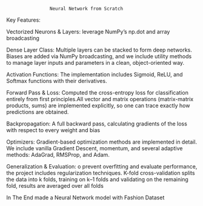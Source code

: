                     Neural Network from Scratch

Key Features:








Vectorized Neurons & Layers:
      leverage NumPy’s np.dot and array broadcasting



      
Dense Layer Class:
      Multiple layers can be stacked to form deep networks. Biases are added via NumPy broadcasting, and we include utility methods to manage layer inputs and parameters in a clean, object-oriented way.




      
Activation Functions:
      The implementation includes Sigmoid, ReLU, and Softmax functions with their derivatives.



      
Forward Pass & Loss:
      Computed the cross-entropy loss for classification entirely from first principles.All vector and matrix operations (matrix-matrix products, sums) are implemented explicitly, so one can trace exactly how predictions are obtained.



      
Backpropagation:
      A full backward pass, calculating gradients of the loss with respect to every weight and bias



      
Optimizers:
      Gradient-based optimization methods are implemented in detail. We include vanilla Gradient Descent, momentum, and several adaptive methods: AdaGrad, RMSProp, and Adam.




      
Generalization & Evaluation:
      o prevent overfitting and evaluate performance, the project includes regularization techniques. K-fold cross-validation splits the data into k folds, training on k–1 folds and validating on the remaining fold, results are averaged over all folds




In The End made a Neural Network model with Fashion Dataset

